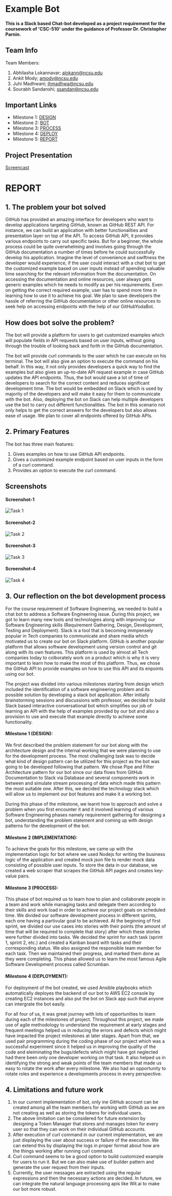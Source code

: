 <h1>Example Bot</h1> 

#### This is a Slack based Chat-bot developed as a project requirement for the coursework of 'CSC-510' under the guidance of Professor Dr. Christopher Parnin.

## Team Info

 Team Members:
1. Abhilasha Lokannavar; alokann@ncsu.edu 
2. Ankit Mody; amody@ncsu.edu 
3. Juhi Madhwani; jhmadhwa@ncsu.edu 
4. Sourabh Sandanshi; ssandan@ncsu.edu 

## Important Links
* Milestone 1: [DESIGN](https://github.ncsu.edu/csc510-fall2019/CSC510-17/blob/master/DESIGN.md) 
* Milestone 2: [BOT](https://github.ncsu.edu/csc510-fall2019/CSC510-17/blob/master/BOT.md) 
* Milestone 3: [PROCESS](https://github.ncsu.edu/csc510-fall2019/CSC510-17/blob/master/PROCESS.md) 
* Milestone 4: [DEPLOY](https://github.ncsu.edu/csc510-fall2019/CSC510-17/blob/master/DEPLOY.md) 
* Milestone 5: [REPORT](https://github.ncsu.edu/csc510-fall2019/CSC510-17/blob/master/REPORT.md)

## Project Presentation
[Screencast](https://drive.google.com/file/d/1qydGR8Ud_nOV2_7krKXkIE9X32Gtf9lS/view)

# REPORT

## 1. The problem your bot solved

GitHub has provided an amazing interface for developers who want to develop applications targeting GitHub, known as GitHub REST API. For instance, we can build an application with better functionalities and presentation layer on top of the API. To access GitHub API, it provides various endpoints to carry out specific tasks. But for a beginner, the whole process could be quite overwhelming and involves going through the GitHub documentation a number of times before he could successfully develop his application. Imagine the level of convenience and swiftness the developer would experience, if the user could interact with a chat bot to get the customized example based on user inputs instead of spending valuable time searching for the relevant information from the documentation. On accessing the documentation and online resources, user always gets generic examples which he needs to modify as per his requirements. Even on getting the correct required example, user has to spend more time in learning how to use it to achieve his goal. We plan to save developers the hassle of referring the GitHub documentation or other online resources to seek help on accessing endpoints with the help of our GitHubYodaBot.

## How does bot solve the problem?

The bot will provide a platform for users to get customized examples which will populate fields in API requests based on user inputs, without going through the trouble of looking back and forth in the GitHub documentation. 

The bot will provide curl commands to the user which he can execute on his terminal. The bot will also give an option to execute the command on his behalf. In this way, it not only provides developers a quick way to find the examples but also gives an up-to-date API request example in case GitHub updates the API endpoints. Thus, the bot would save a lot of time of developers to search for the correct content and reduces significant development time. The bot would be embedded on Slack which is used by majority of the developers and will make it easy for them to communicate with the bot. Also, deploying the bot on Slack can help multiple developers use the bot to carry out different functionalities. The bot in this scenario not only helps to get the correct answers for the developers but also allows ease of usage. We plan to cover all endpoints offered by GitHub APIs.

## 2. Primary Features

The bot has three main features:
1. Gives examples on how to use GitHub API endpoints. 
2. Gives a customized example endpoint based on user inputs in the form of a curl command. 
3. Provides an option to execute the curl command.

## Screenshots

#### Screenshot-1
![Task 1](https://github.ncsu.edu/csc510-fall2019/CSC510-17/blob/master/Screenshots/Report_Task1.png)

#### Screenshot-2
![Task 2](https://github.ncsu.edu/csc510-fall2019/CSC510-17/blob/master/Screenshots/Report_Task2.png)

#### Screenshot-3
![Task 3](https://github.ncsu.edu/csc510-fall2019/CSC510-17/blob/master/Screenshots/Report_Task3.png)

#### Screenshot-4
![Task 4](https://github.ncsu.edu/csc510-fall2019/CSC510-17/blob/master/Screenshots/Report_Task4.png)

## 3. Our reflection on the bot development process 

For the course requirement of Software Engineering, we needed to build a chat bot to address a Software Engineering issue. During this project, we got to learn many new tools and technologies along with improving our Software Engineering skills (Requirement Gathering, Design, Development, Testing and Deployment). Slack is a tool that is becoming immpensely popular in Tech companies to communicate and share media which motivated us to create our bot on Slack platform. GitHub is another popular platform that allows software development using version control and git along with its own features. This platform is used by almost all Tech companies today to colborately work on a product which is why it is very important to learn how to make the most of this platform. Thus, we chose the GitHub API to provide examples on how to use this API and its enpoints using our bot.

The project was divided into various milestones starting from design which included the identification of a software engineering problem and its possible solution by developing a slack bot application. After initially brainstorming sessions and discussions with professor,  we decided to build Slack based interactive conversational bot which simplifies our job of learning an API with the help of examples provided by our bot and also a provision to use and execute that example directly to achieve some functionality.

#### Milestone 1 (DESIGN): 
We first described the problem statement for our bot along with the architecture design and the internal working  that we were planning to use for the development process. The most challenging task was to decide what kind of design pattern can be utilized for this project as the bot was going to be developed following that pattern. We chose Pipe and Filter Architecture pattern for our bot since our data flows from GitHub Documentation to Slack via Database and several components work in between and simulate stream processing of data which made this pattern the most suitable one. After this, we decided the technology stack which will allow us to implement our bot features and make it a working bot.

During this phase of the milestone, we learnt how to approach and solve a problem when you first encounter it and it involved learning of various Software Engineering phases namely requirement gathering for designing a bot, understanding the problem statement and coming up with design patterns for the development of the bot.

#### Milestone 2 (IMPLEMENTATION): 
To achieve the goals for this milestone, we came up with the implementation logic for bot where we used Nodejs for writing the business logic of the application and created mock json file to render mock data consisting of possible user inputs. To store the data in our database, we created a web scraper that scrapes the GitHub API pages and creates key-value pairs.

#### Milestone 3 (PROCESS): 
This phase of bot required us to learn how to plan and collaborate people in a team and work while managing tasks and delegate them according to their skills and work load in order to achieve our project goals on scheduled time. We divided our software development process in different sprints, each one having a partivular goal to be achieved. At the beginning of first sprint, we divided our use cases into stories with their points (the amount of time that will be required to complete that story) after which these stories were further divided into tasks. We decided the sprint for each task (sprint 1, sprint 2, etc.) and created a Kanban board with tasks and their corresponding status. We also assigned the responsible team member for each task. Then we maintained their progress, and marked them done as they were completing. This phase allowed us to learn the most famous Agile Software Development process called Scrumban.

#### Milestone 4 (DEPLOYMENT):
For deployment of the bot created, we used Ansible playbooks which automatically deployes the backend of our bot to AWS EC2 console by creating EC2 instances and also put the bot on Slack app such that anyone can intergrate the bot easily.

For all four of us, it was great journey with lots of opportunities to learn during each of the milestones of project. Throughout this project, we made use of agile methodology to understand the requirement at early stages and frequent meetings helped us in reducing the errors and defects which might have impacted the project milestones at later stages. Apart from that, we used pair programming during the coding phase of our project which was a successful experiment since it helped us in improving the quality of the code and eleiminating the bugs/defects which might have got neglected had there been only one developer working on that task. It also helped us in identifying the strong and weak points of the team members that made us easy to rotate the work after every milestone. We also had an opportunity to rotate roles and experience a developments process in every perspective.

## 4.  Limitations and future work

1. In our current implementation of bot, only ine GitHub account can be created among all the team members for working with GitHub as we are not creating as well as storing the tokens for individual users.
2. The above limitation can be considered for future extension by designing a Token Manager that stores and manages token for every user so that they can work on their individual GitHub accounts.
3. After execution of curl command in our current implementation, we are just displaying the user about success or failure of the execution. We can extend this by displaying the logs in proper format about how are the things working after running curl command.
4. Curl command seems to be a good option to build customized example for users to run it. But we can also make use of builder pattern and generate the user request from their inputs.
5. Currently, the user messages are extracted using the regular expressions and then the necessary actions are decided. In future, we can integrate the natural language processing apis like Wit.ai to make our bot more robust.
